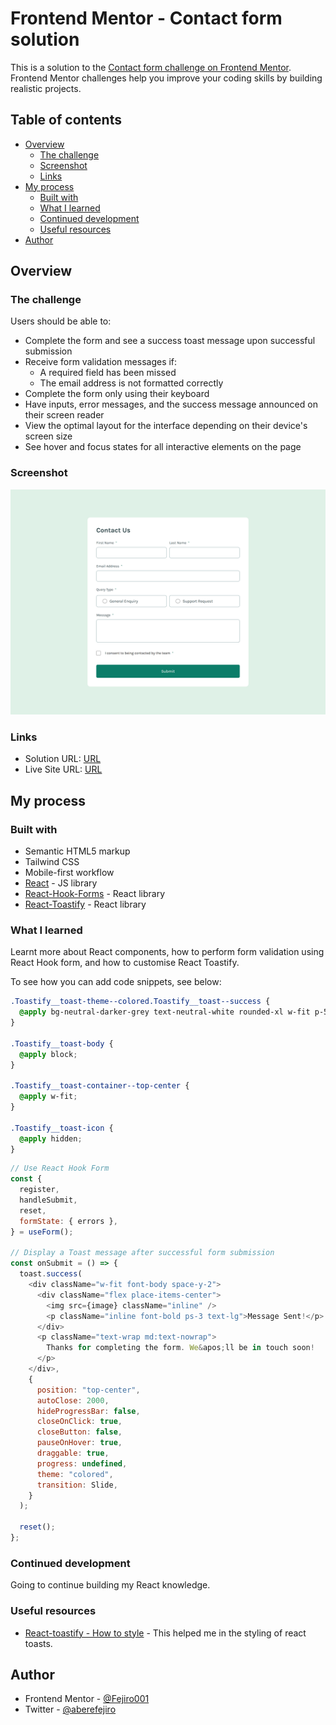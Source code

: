 # Frontend Mentor - Contact form solution

This is a solution to the [Contact form challenge on Frontend Mentor](https://www.frontendmentor.io/challenges/contact-form--G-hYlqKJj). Frontend Mentor challenges help you improve your coding skills by building realistic projects.

## Table of contents

- [Overview](#overview)
  - [The challenge](#the-challenge)
  - [Screenshot](#screenshot)
  - [Links](#links)
- [My process](#my-process)
  - [Built with](#built-with)
  - [What I learned](#what-i-learned)
  - [Continued development](#continued-development)
  - [Useful resources](#useful-resources)
- [Author](#author)

## Overview

### The challenge

Users should be able to:

- Complete the form and see a success toast message upon successful submission
- Receive form validation messages if:
  - A required field has been missed
  - The email address is not formatted correctly
- Complete the form only using their keyboard
- Have inputs, error messages, and the success message announced on their screen reader
- View the optimal layout for the interface depending on their device's screen size
- See hover and focus states for all interactive elements on the page

### Screenshot

![](/public/screenshot.png)

### Links

- Solution URL: [URL]()
- Live Site URL: [URL](https://contact-form-red-eta.vercel.app/)

## My process

### Built with

- Semantic HTML5 markup
- Tailwind CSS
- Mobile-first workflow
- [React](https://reactjs.org/) - JS library
- [React-Hook-Forms](https://react-hook-form.com/) - React library
- [React-Toastify](https://www.npmjs.com/package/react-toastify) - React library

### What I learned

Learnt more about React components, how to perform form validation using React Hook form, and how to customise React Toastify.

To see how you can add code snippets, see below:


```css
.Toastify__toast-theme--colored.Toastify__toast--success {
  @apply bg-neutral-darker-grey text-neutral-white rounded-xl w-fit p-5;
}

.Toastify__toast-body {
  @apply block;
}

.Toastify__toast-container--top-center {
  @apply w-fit;
}

.Toastify__toast-icon {
  @apply hidden;
}
```

```js
// Use React Hook Form
const {
  register,
  handleSubmit,
  reset,
  formState: { errors },
} = useForm();

// Display a Toast message after successful form submission
const onSubmit = () => {
  toast.success(
    <div className="w-fit font-body space-y-2">
      <div className="flex place-items-center">
        <img src={image} className="inline" />
        <p className="inline font-bold ps-3 text-lg">Message Sent!</p>
      </div>
      <p className="text-wrap md:text-nowrap">
        Thanks for completing the form. We&apos;ll be in touch soon!
      </p>
    </div>,
    {
      position: "top-center",
      autoClose: 2000,
      hideProgressBar: false,
      closeOnClick: true,
      closeButton: false,
      pauseOnHover: true,
      draggable: true,
      progress: undefined,
      theme: "colored",
      transition: Slide,
    }
  );

  reset();
};
```

### Continued development

Going to continue building my React knowledge.

### Useful resources

- [React-toastify - How to style](https://fkhadra.github.io/react-toastify/how-to-style) - This helped me in the styling of react toasts.

## Author

- Frontend Mentor - [@Fejiro001](https://www.frontendmentor.io/profile/Fejiro001)
- Twitter - [@aberefejiro](https://www.twitter.com/aberefejiro)
